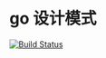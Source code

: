 # go 设计模式

[![Build Status](https://app.travis-ci.com/boruns/go-design-pattern.svg?branch=main)](https://app.travis-ci.com/boruns/go-design-pattern)